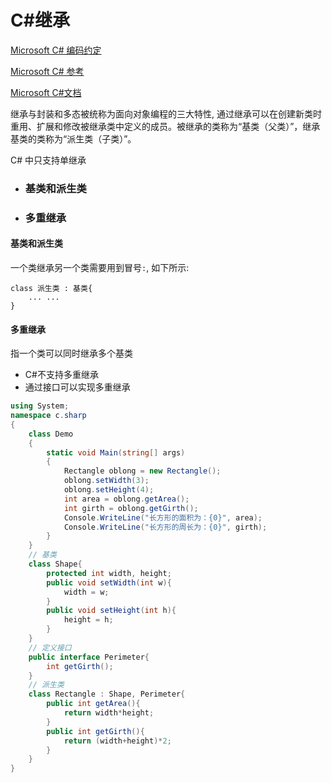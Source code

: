 # C#继承

[Microsoft C# 编码约定](https://learn.microsoft.com/zh-cn/dotnet/csharp/fundamentals/coding-style/coding-conventions)

[Microsoft C# 参考](https://learn.microsoft.com/zh-cn/previous-versions/visualstudio/visual-studio-2012/618ayhy6(v=vs.110))

[Microsoft C#文档](https://learn.microsoft.com/zh-cn/dotnet/csharp/)

继承与封装和多态被统称为面向对象编程的三大特性, 通过继承可以在创建新类时重用、扩展和修改被继承类中定义的成员。被继承的类称为“基类（父类）”，继承基类的类称为“派生类（子类）”。

C# 中只支持单继承



- ### 基类和派生类

- ### 多重继承

> 

#### 基类和派生类

一个类继承另一个类需要用到冒号`:`, 如下所示:

```
class 派生类 : 基类{
    ... ...
}
```

#### 多重继承

指一个类可以同时继承多个基类

- C#不支持多重继承
- 通过接口可以实现多重继承

```C#
using System;
namespace c.sharp
{
    class Demo
    {
        static void Main(string[] args) 
        {
            Rectangle oblong = new Rectangle();
            oblong.setWidth(3);
            oblong.setHeight(4);
            int area = oblong.getArea();
            int girth = oblong.getGirth();
            Console.WriteLine("长方形的面积为：{0}", area);
            Console.WriteLine("长方形的周长为：{0}", girth);
        }
    }
    // 基类
    class Shape{
        protected int width, height;
        public void setWidth(int w){
            width = w;
        }
        public void setHeight(int h){
            height = h;
        }
    }
    // 定义接口
    public interface Perimeter{
        int getGirth();
    }
    // 派生类
    class Rectangle : Shape, Perimeter{
        public int getArea(){
            return width*height;
        }
        public int getGirth(){
            return (width+height)*2;
        }
    }
}
```







